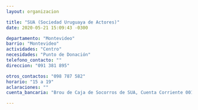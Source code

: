 ```yaml
---
layout: organizacion

title: "SUA (Sociedad Uruguaya de Actores)"
date: 2020-05-21 15:09:43 -0300

departamento: "Montevideo"
barrio: "Montevideo"
actividades: "Centro"
necesidades: "Punto de Donación"
telefono_contacto: ""
direccion: "091 381 895"

otros_contactos: "098 787 582"
horario: "15 a 19"
aclaraciones: ""
cuenta_bancaria: "Brou de Caja de Socorros de SUA, Cuenta Corriente 001554456-00002 en pesos"

---
```

